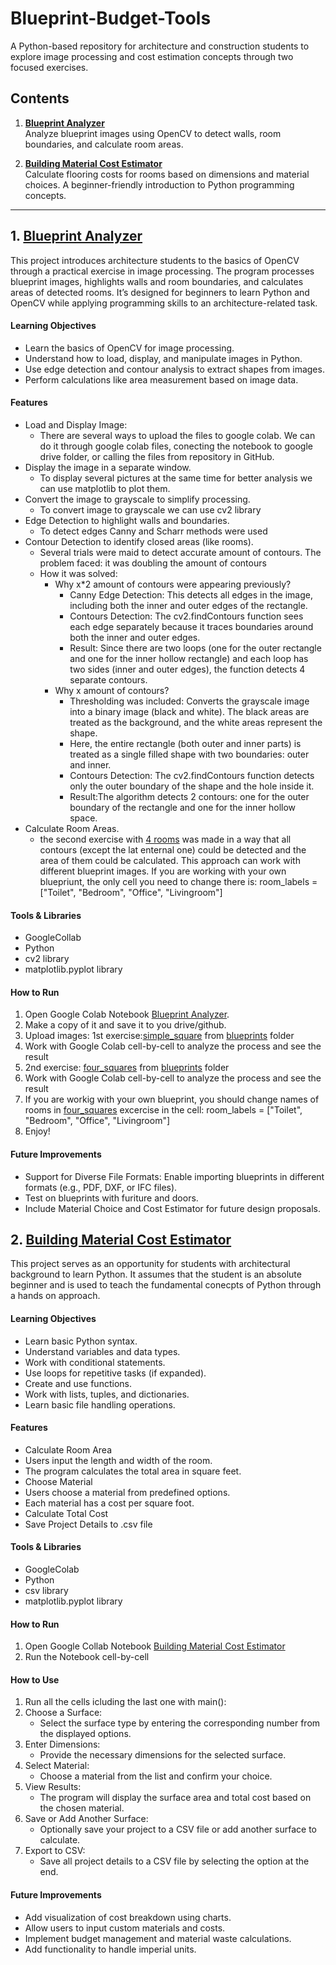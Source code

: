 # Blueprint-Budget-Tools

A Python-based repository for architecture and construction students to explore image processing and cost estimation concepts through two focused exercises.

## Contents

1. **[Blueprint Analyzer](Blueprint_Analyzer_Aleksandra_Kraeva.ipynb)**  
   Analyze blueprint images using OpenCV to detect walls, room boundaries, and calculate room areas.

2. **[Building Material Cost Estimator](Building_Material_Cost_Estimator_Aleksandra_Kraeva.ipynb)**  
   Calculate flooring costs for rooms based on dimensions and material choices. A beginner-friendly introduction to Python programming concepts.


---

## **1. [Blueprint Analyzer](Blueprint_Analyzer_Aleksandra_Kraeva.ipynb)**

This project introduces architecture students to the basics of OpenCV through a practical exercise in image processing. The program processes blueprint images, highlights walls and room boundaries, and calculates areas of detected rooms. It’s designed for beginners to learn Python and OpenCV while applying programming skills to an architecture-related task.

#### Learning Objectives

- Learn the basics of OpenCV for image processing.
- Understand how to load, display, and manipulate images in Python.
- Use edge detection and contour analysis to extract shapes from images.
- Perform calculations like area measurement based on image data.

#### Features

- Load and Display Image:
     - There are several ways to upload the files to google colab. We can do it through google colab files, conecting the notebook to google drive folder, or calling the files from repository in GitHub.
- Display the image in a separate window.
     - To display several pictures at the same time for better analysis we can use matplotlib to plot them.
- Convert the image to grayscale to simplify processing.
     - To convert image to grayscale we can use cv2 library
- Edge Detection to highlight walls and boundaries.
     - To detect edges Canny and Scharr methods were used
- Contour Detection to identify closed areas (like rooms).
     - Several trials were maid to detect accurate amount of contours. The problem faced: it was doubling the amount of contours
     - How it was solved:
          - Why x*2 amount of contours were appearing previously?
               - Canny Edge Detection: This detects all edges in the image, including both the inner and outer edges of the rectangle.
               - Contours Detection: The cv2.findContours function sees each edge separately because it traces boundaries around both the inner and outer edges.
               - Result: Since there are two loops (one for the outer rectangle and one for the inner hollow rectangle) and each loop has two sides (inner and outer edges), the function detects 4 separate contours.
         - Why x amount of contours?
              - Thresholding was included: Converts the grayscale image into a binary image (black and white). The black areas are treated as the background, and the white areas represent the shape.
              - Here, the entire rectangle (both outer and inner parts) is treated as a single filled shape with two boundaries: outer and inner.
              - Contours Detection: The cv2.findContours function detects only the outer boundary of the shape and the hole inside it.
              - Result:The algorithm detects 2 contours: one for the outer boundary of the rectangle and one for the inner hollow space.
- Calculate Room Areas.
     - the second exercise with [4 rooms](blueprints/simple_square.png) was made in a way that all contours (except the lat enternal one) could be detected and the area of them could be calculated. This approach can work with different blueprint images. If you are working with your own bluepriunt, the only cell you need to change there is: room_labels = ["Toilet", "Bedroom", "Office", "Livingroom"]

#### Tools & Libraries
- GoogleCollab
- Python
- cv2 library
- matplotlib.pyplot library

#### How to Run

1. Open Google Colab Notebook [Blueprint Analyzer](Blueprint_Analyzer_Aleksandra_Kraeva.ipynb).
2. Make a copy of it and save it to you drive/github.
3. Upload images: 1st exercise:[simple_square](blueprints/simple_square.png) from [blueprints](blueprints/) folder
4. Work with Google Colab cell-by-cell to analyze the process and see the result
5. 2nd exercise: [four_squares](blueprints/four_squares.png) from [blueprints](blueprints/) folder
6. Work with Google Colab cell-by-cell to analyze the process and see the result
7. If you are workig with your own blueprint, you should change names of rooms in [four_squares](blueprints/four_squares.png) excercise in the cell: room_labels = ["Toilet", "Bedroom", "Office", "Livingroom"]
8. Enjoy!

#### Future Improvements
- Support for Diverse File Formats: Enable importing blueprints in different formats (e.g., PDF, DXF, or IFC files).
- Test on blueprints with furiture and doors.
- Include Material Choice and Cost Estimator for future design proposals.




## 2. [Building Material Cost Estimator](Building_Material_Cost_Estimator_Aleksandra_Kraeva.ipynb)

This project serves as an opportunity for students with architectural background to learn Python. It assumes that the student is an absolute beginner and is used to teach the fundamental conecpts of Python through a hands on approach.

#### Learning Objectives

- Learn basic Python syntax.
- Understand variables and data types.
- Work with conditional statements.
- Use loops for repetitive tasks (if expanded).
- Create and use functions.
- Work with lists, tuples, and dictionaries.
- Learn basic file handling operations.

#### Features
- Calculate Room Area
- Users input the length and width of the room.
- The program calculates the total area in square feet.
- Choose Material
- Users choose a material from predefined options.
- Each material has a cost per square foot.
- Calculate Total Cost
- Save Project Details to .csv file

#### Tools & Libraries
- GoogleColab
- Python
- csv library
- matplotlib.pyplot library

#### How to Run
1. Open Google Collab Notebook [Building Material Cost Estimator](Building_Material_Cost_Estimator_Aleksandra_Kraeva.ipynb)
2. Run the Notebook cell-by-cell

#### How to Use
1. Run all the cells icluding the last one with main():
2. Choose a Surface:
   - Select the surface type by entering the corresponding number from the displayed options.
3. Enter Dimensions:
   - Provide the necessary dimensions for the selected surface.
4. Select Material:
   - Choose a material from the list and confirm your choice.
5. View Results:
   - The program will display the surface area and total cost based on the chosen material.
6. Save or Add Another Surface:
   - Optionally save your project to a CSV file or add another surface to calculate.
7. Export to CSV:
   - Save all project details to a CSV file by selecting the option at the end.
  
#### Future Improvements
- Add visualization of cost breakdown using charts.
- Allow users to input custom materials and costs.
- Implement budget management and material waste calculations.
- Add functionality to handle imperial units.


